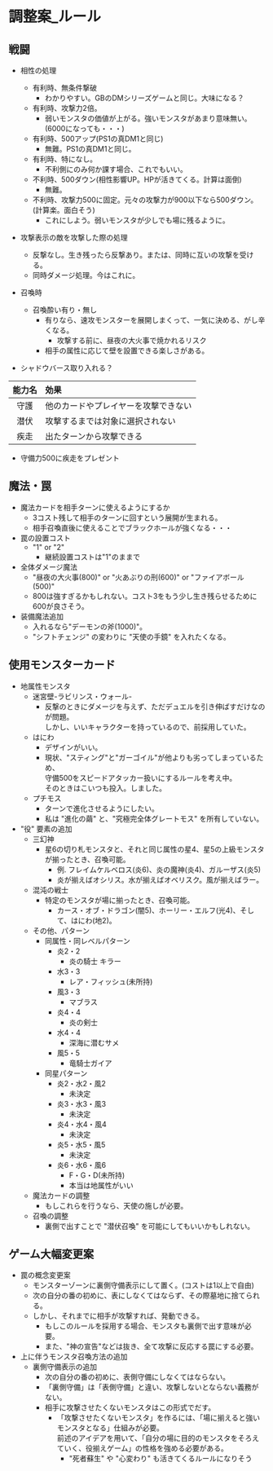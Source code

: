 # 調整案_ルール
## 戦闘
- 相性の処理
  - 有利時、無条件撃破
    - わかりやすい。GBのDMシリーズゲームと同じ。大味になる？
  - 有利時、攻撃力2倍。
    - 弱いモンスタの価値が上がる。強いモンスタがあまり意味無い。(6000になっても・・・)
  - 有利時、500アップ(PS1の真DM1と同じ)
    - 無難。PS1の真DM1と同じ。
  - 有利時、特になし。
    - 不利側にのみ何か課す場合、これでもいい。
  - 不利時、500ダウン(相性影響UP。HPが活きてくる。計算は面倒)
    - 無難。
  - 不利時、攻撃力500に固定。元々の攻撃力が900以下なら500ダウン。(計算楽。面白そう)
    - これにしよう。弱いモンスタが少しでも場に残るように。

- 攻撃表示の敵を攻撃した際の処理
  - 反撃なし。生き残ったら反撃あり。または、同時に互いの攻撃を受ける。
  - 同時ダメージ処理。今はこれに。

- 召喚時
  - 召喚酔い有り・無し
    - 有りなら、速攻モンスターを展開しまくって、一気に決める、がし辛くなる。
      - 攻撃する前に、昼夜の大火事で焼かれるリスク
    - 相手の属性に応じて壁を設置できる楽しさがある。
      
- シャドウバース取り入れる？

| 能力名   | 効果
|:-:       |:--
| 守護     |	他のカードやプレイヤーを攻撃できない
| 潜伏     |	攻撃するまでは対象に選択されない
| 疾走     |	出たターンから攻撃できる
  - 守備力500に疾走をプレゼント

## 魔法・罠
- 魔法カードを相手ターンに使えるようにするか
  - 3コスト残して相手のターンに回すという展開が生まれる。
  - 相手召喚直後に使えることでブラックホールが強くなる・・・
- 罠の設置コスト
  - "1" or "2"
    - 継続設置コストは"1"のままで
- 全体ダメージ魔法
  - "昼夜の大火事(800)" or "火あぶりの刑(600)" or "ファイアボール(500)"
  - 800は強すぎるかもしれない。コスト3をもう少し生き残らせるために600が良さそう。
- 装備魔法追加
  - 入れるなら"デーモンの斧(1000)"。
  - "シフトチェンジ" の変わりに "天使の手鏡" を入れたくなる。

## 使用モンスターカード
- 地属性モンスタ
  - 迷宮壁-ラビリンス・ウォール-
    - 反撃のときにダメージを与えず、ただデュエルを引き伸ばすだけなのが問題。  
      しかし、いいキャラクターを持っているので、前採用していた。
  - はにわ
    - デザインがいい。
    - 現状、"スティング"と"ガーゴイル"が他よりも劣ってしまっているため、  
      守備500をスピードアタッカー扱いにするルールを考え中。  
      そのときはこいつも投入。しました。
  - プチモス
    - ターンで進化させるようにしたい。
    - 私は "進化の繭" と、"究極完全体グレートモス" を所有していない。
- "役" 要素の追加
  - 三幻神
    - 星6の切り札モンスタと、それと同じ属性の星4、星5の上級モンスタが揃ったとき、召喚可能。
      - 例. フレイムケルベロス(炎6)、炎の魔神(炎4)、ガルーザス(炎5)
      - 炎が揃えばオシリス。水が揃えばオベリスク。風が揃えばラー。
  - 混沌の戦士
    - 特定のモンスタが場に揃ったとき、召喚可能。
      - カース・オブ・ドラゴン(闇5)、ホーリー・エルフ(光4)、そして、はにわ(地2)。
  - その他、パターン
    - 同属性・同レベルパターン
      - 炎2・2
	    - 炎の騎士 キラー
      - 水3・3
	    - レア・フィッシュ(未所持)
      - 風3・3
	    - マブラス
      - 炎4・4
	    - 炎の剣士
      - 水4・4
	    - 深海に潜むサメ
      - 風5・5
	    - 竜騎士ガイア 
	- 同星パターン
	  - 炎2・水2・風2
	    - 未決定
	  - 炎3・水3・風3
	    - 未決定
	  - 炎4・水4・風4
	    - 未決定
	  - 炎5・水5・風5
	    - 未決定
	  - 炎6・水6・風6
	    - F・G・D(未所持)
        - 本当は地属性がいい
  - 魔法カードの調整
    -  もしこれらを行うなら、天使の施しが必要。
  - 召喚の調整
    -  裏側で出すことで "潜伏召喚" を可能にしてもいいかもしれない。

## ゲーム大幅変更案
- 罠の概念変更案
  - モンスターゾーンに裏側守備表示にして置く。(コストは1以上で自由)
  - 次の自分の番の初めに、表にしなくてはならず、その際墓地に捨てられる。
  - しかし、それまでに相手が攻撃すれば、発動できる。
    - もしこのルールを採用する場合、モンスタも裏側で出す意味が必要。
    - また、"神の宣告"などは抜き、全て攻撃に反応する罠にする必要。
- 上に伴うモンスタ召喚方法の追加
  - 裏側守備表示の追加
    - 次の自分の番の初めに、表側守備にしなくてはならない。
    - 「裏側守備」は「表側守備」と違い、攻撃しないとならない義務がない。
    - 相手に攻撃させたくないモンスタはこの形式でだす。
      - 「攻撃させたくないモンスタ」を作るには、「場に揃えると強いモンスタとなる」仕組みが必要。  
         前述のアイデアを用いて、「自分の場に目的のモンスタをそろえていく、役揃えゲーム」の性格を強める必要がある。
         - "死者蘇生" や "心変わり" も活きてくるルールになりそう

